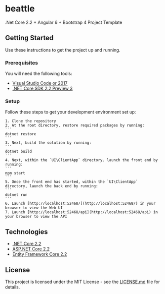 # beattle
.Net Core 2.2 + Angular 6 + Bootstrap 4 Project Template

## Getting Started
Use these instructions to get the project up and running.

### Prerequisites
You will need the following tools:

* [Visual Studio Code or 2017](https://www.visualstudio.com/downloads)
* [.NET Core SDK 2.2 Preview 3](https://www.microsoft.com/net/download/dotnet-core/2.2)

### Setup
Follow these steps to get your development environment set up:

	1. Clone the repository
	2. At the root directory, restore required packages by running:
	```
	dotnet restore
	```
	3. Next, build the solution by running:
	```
	dotnet build
	```
	4. Next, within the `UI\ClientApp` directory. launch the front end by running:
	```
	npm start
	```
	5. Once the front end has started, within the `UI\ClientApp` directory, launch the back end by running:
	```
	dotnet run
	```
	6. Launch [http://localhost:52468/](http://localhost:52468/) in your browser to view the Web UI
	7. Launch [http://localhost:52468/api](http://localhost:52468/api) in your browser to view the API

## Technologies
* [.NET Core 2.2](https://blogs.msdn.microsoft.com/dotnet/2018/09/12/announcing-net-core-2-2-preview-2/)
* [ASP.NET Core 2.2](https://blogs.msdn.microsoft.com/webdev/2018/08/22/asp-net-core-2-2-0-preview1-now-available/)
* [Entity Framework Core 2.2](https://blogs.msdn.microsoft.com/dotnet/2018/09/12/announcing-entity-framework-core-2-2-preview-2/)

## License

This project is licensed under the MIT License - see the [LICENSE.md](https://github.com/JasonGT/NorthwindTraders/blob/master/LICENSE.md) file for details.



